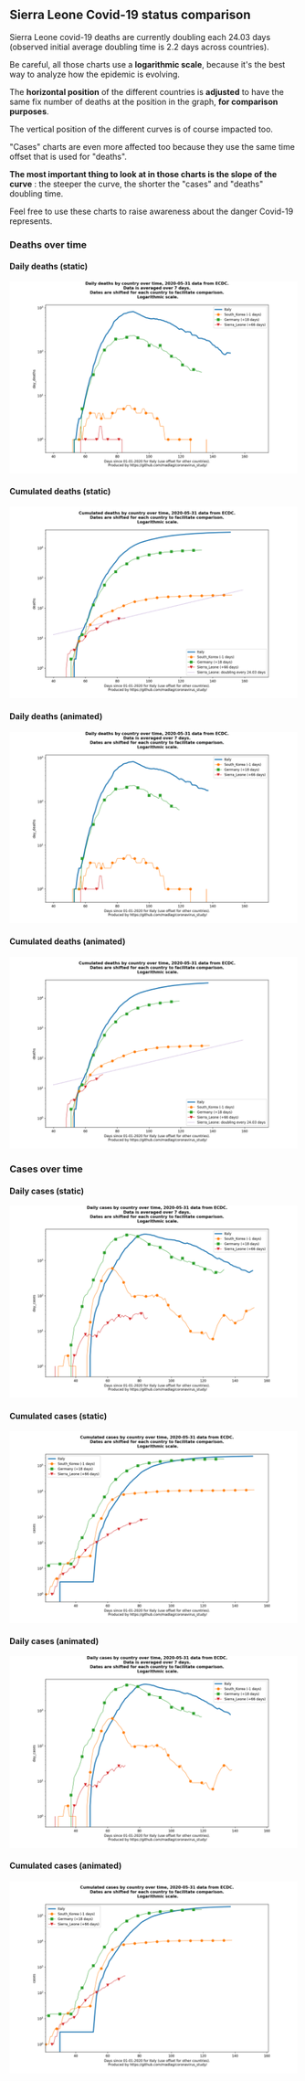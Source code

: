 ## Sierra Leone Covid-19 status comparison 

Sierra Leone covid-19 deaths are currently doubling each 24.03 days (observed initial average doubling time is 2.2 days across countries).



Be careful, all those charts use a **logarithmic scale**, because it's the best way to analyze how the epidemic is evolving.
 
The **horizontal position** of the different countries is **adjusted** to have the same fix number of deaths at the position in the graph, **for comparison purposes**.

The vertical position of the different curves is of course impacted too.

"Cases" charts are even more affected too because they use the same time offset that is used for "deaths".

**The most important thing to look at in those charts is the slope of the curve** : the steeper the curve, the shorter the "cases" and "deaths" doubling time.

Feel free to use these charts to raise awareness about the danger Covid-19 represents. 


 
### Deaths over time
 
#### Daily deaths (static)
![Sierra Leone covid-19 daily deaths static chart](https://raw.githubusercontent.com/madlag/coronavirus_study/master/notebooks/graphs/2020-05-31/countries/Sierra_Leone/2020-05-31_Sierra_Leone_day_deaths.png "Sierra Leone covid-19 day_deaths static chart")   
 
#### Cumulated deaths (static)
![Sierra Leone covid-19 cumulated deaths static chart](https://raw.githubusercontent.com/madlag/coronavirus_study/master/notebooks/graphs/2020-05-31/countries/Sierra_Leone/2020-05-31_Sierra_Leone_deaths.png "Sierra Leone covid-19 deaths static chart")   
 
#### Daily deaths (animated)
![Sierra Leone covid-19 daily deaths animated chart](https://raw.githubusercontent.com/madlag/coronavirus_study/master/notebooks/graphs/2020-05-31/countries/Sierra_Leone/2020-05-31_Sierra_Leone_day_deaths.gif "Sierra Leone covid-19 day_deaths animated chart")   
 
#### Cumulated deaths (animated)
![Sierra Leone covid-19 cumulated deaths animated chart](https://raw.githubusercontent.com/madlag/coronavirus_study/master/notebooks/graphs/2020-05-31/countries/Sierra_Leone/2020-05-31_Sierra_Leone_deaths.gif "Sierra Leone covid-19 deaths animated chart")   

 
### Cases over time
 
#### Daily cases (static)
![Sierra Leone covid-19 daily cases static chart](https://raw.githubusercontent.com/madlag/coronavirus_study/master/notebooks/graphs/2020-05-31/countries/Sierra_Leone/2020-05-31_Sierra_Leone_day_cases.png "Sierra Leone covid-19 day_cases static chart")   
 
#### Cumulated cases (static)
![Sierra Leone covid-19 cumulated cases static chart](https://raw.githubusercontent.com/madlag/coronavirus_study/master/notebooks/graphs/2020-05-31/countries/Sierra_Leone/2020-05-31_Sierra_Leone_cases.png "Sierra Leone covid-19 cases static chart")   
 
#### Daily cases (animated)
![Sierra Leone covid-19 daily cases animated chart](https://raw.githubusercontent.com/madlag/coronavirus_study/master/notebooks/graphs/2020-05-31/countries/Sierra_Leone/2020-05-31_Sierra_Leone_day_cases.gif "Sierra Leone covid-19 day_cases animated chart")   
 
#### Cumulated cases (animated)
![Sierra Leone covid-19 cumulated cases animated chart](https://raw.githubusercontent.com/madlag/coronavirus_study/master/notebooks/graphs/2020-05-31/countries/Sierra_Leone/2020-05-31_Sierra_Leone_cases.gif "Sierra Leone covid-19 cases animated chart")   

